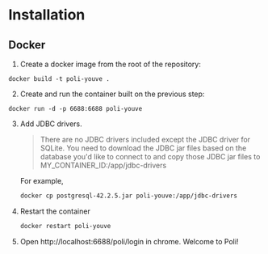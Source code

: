 
# Installation

## Docker

1. Create a docker image from the root of the repository:
````
docker build -t poli-youve .
````

2. Create and run the container built on the previous step:
````
docker run -d -p 6688:6688 poli-youve
````

3. Add JDBC drivers.

    > There are no JDBC drivers included except the JDBC driver for SQLite. You need to download the JDBC jar files based on the database you'd like to connect to and copy those JDBC jar files to MY_CONTAINER_ID:/app/jdbc-drivers

    For example,

    ```sh
    docker cp postgresql-42.2.5.jar poli-youve:/app/jdbc-drivers
    ```

4. Restart the container
    ```sh
    docker restart poli-youve
    ```

5. Open http://localhost:6688/poli/login in chrome. Welcome to Poli!

